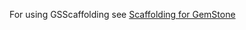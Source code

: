 For using GSScaffolding see [Scaffolding for GemStone](http://gemstonesoup.wordpress.com/2008/11/13/scaffolding-for-gemstone/)
